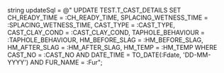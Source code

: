    string updateSql = @"
                UPDATE TEST.T_CAST_DETAILS SET
                    CH_READY_TIME = :CH_READY_TIME,
                    SPLACING_WETNESS_TIME = :SPLACING_WETNESS_TIME,
                    CAST_TYPE = :CAST_TYPE,
                    CAST_CLAY_COND = :CAST_CLAY_COND,
                    TAPHOLE_BEHAVIOUR = :TAPHOLE_BEHAVIOUR,
                    HM_BEFORE_SLAG = :HM_BEFORE_SLAG,
                    HM_AFTER_SLAG = :HM_AFTER_SLAG,
                    HM_TEMP = :HM_TEMP
                WHERE CAST_NO = :CAST_NO
                  AND DATE_TIME = TO_DATE(:Fdate, 'DD-MM-YYYY')
                  AND FUR_NAME = :Fur";

